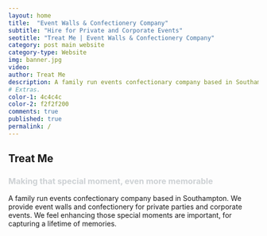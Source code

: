 ```yaml
---
layout: home
title:  "Event Walls & Confectionery Company"
subtitle: "Hire for Private and Corporate Events"
seotitle: "Treat Me | Event Walls & Confectionery Company"
category: post main website 
category-type: Website
img: banner.jpg
video: 
author: Treat Me
description: A family run events confectionary company based in Southampton. We provide event walls and confectionery for private parties and corporate events. We feel enhancing those special moments are important, for capturing a lifetime of memories. 
# Extras.
color-1: 4c4c4c
color-2: f2f2f200
comments: true
published: true
permalink: /
---
```


## Treat Me

<h3 style="color: #cdd1d4;">Making that special moment, even more memorable</h3>

A family run events confectionary company based in Southampton. We provide event walls and confectionery for private parties and corporate events. We feel enhancing those special moments are important, for capturing a lifetime of memories.


